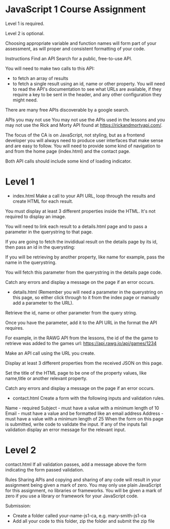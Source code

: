 # JavaScript 1 Course Assignment

Level 1 is required.

Level 2 is optional.

Choosing appropriate variable and function names will form part of your assessment, as will proper and consistent formatting of your code.

Instructions
Find an API
Search for a public, free-to-use API.

You will need to make two calls to this API:

- to fetch an array of results
- to fetch a single result using an id, name or other property.
  You will need to read the API's documentation to see what URLs are available, if they require a key to be sent in the header, and any other configuration they might need.

There are many free APIs discoverable by a google search.

APIs you may not use
You may not use the APIs used in the lessons and you may not use the Rick and Morty API found at https://rickandmortyapi.com/.

The focus of the CA is on JavaScript, not styling, but as a frontend developer you will always need to produce user interfaces that make sense and are easy to follow. You will need to provide some kind of navigation to and from the home page (index.html) and the contact page.

Both API calls should include some kind of loading indicator.

# Level 1

- index.html
  Make a call to your API URL, loop through the results and create HTML for each result.

You must display at least 3 different properties inside the HTML. It's not required to display an image.

You will need to link each result to a details.html page and to pass a parameter in the querystring to that page.

If you are going to fetch the invididual result on the details page by its id, then pass an id in the querysting:

If you will be retrieving by another property, like name for example, pass the name in the querystring.

You will fetch this parameter from the querystring in the details page code.

Catch any errors and display a message on the page if an error occurs.

- details.html
  (Remember you will need a parameter in the querystring on this page, so either click through to it from the index page or manually add a parameter to the URL).

Retrieve the id, name or other parameter from the query string.

Once you have the parameter, add it to the API URL in the format the API requires.

For example, in the RAWG API from the lessons, the id of the the game to retrieve was added to the games url: https://api.rawg.io/api/games/1234

Make an API call using the URL you create.

Display at least 3 different properties from the received JSON on this page.

Set the title of the HTML page to be one of the property values, like name,title or another relevant property.

Catch any errors and display a message on the page if an error occurs.

- contact.html
  Create a form with the following inputs and validation rules.

Name - required
Subject - must have a value with a minimum length of 10
Email - must have a value and be formatted like an email address
Address - must have a value with a minimum length of 25
When the form on this page is submitted, write code to validate the input. If any of the inputs fail validation display an error message for the relevant input.

# Level 2

contact.html
If all validation passes, add a message above the form indicating the form passed validation.

Rules
Sharing APIs and copying and sharing of any code will result in your assignment being given a mark of zero.
You may only use plain JavaScript for this assignment, no libraries or frameworks. You will be given a mark of zero if you use a library or framework for your JavaScript code.

Submission:

- Create a folder called your-name-js1-ca, e.g. mary-smith-js1-ca
- Add all your code to this folder, zip the folder and submit the zip file
